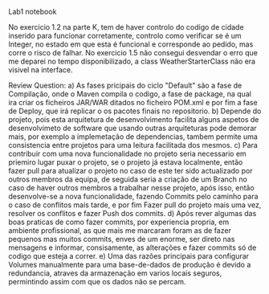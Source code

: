 Lab1 notebook

No exercicio 1.2 na parte K, tem de haver controlo do codigo de cidade inserido para funcionar corretamente, controlo como verificar se é um Integer, no estado em que esta é funcional e corresponde ao pedido, mas corre o risco de falhar.
No exercicio 1.5 não consegui desvendar o erro que me deparei no tempo disponibilizado, a class WeatherStarterClass não era visivel na interface.

Review Question:
    a) As fases pricipais do ciclo "Default" são a fase de Compilação, onde o Maven compila o codigo, a fase de package, na qual ira criar os ficheiros JAR/WAR ditados no ficheiro POM.xml e por fim a fase de Deploy, que irá replicar o os pacotes finais  no repositorio.
    b) Depende do projeto, pois esta arquitetura de desenvolvimento facilita alguns aspetos de desenvolvimeto de software que usando outras arquiteturas pode demorar mais, por exemplo a implemetação de dependencias, tambem permite uma consistencia entre projetos para uma leitura facilitada dos mesmos.
    c) Para contribuir com uma nova funcionalidade no projeto seria necessario em priemiro lugar puxar o projeto, se o projeto já estava localmente, então fazer pull para atualizar o projeto no caso de este ter sido actualizado por outros membros da equipa, de seguida seria a criação de um Branch no caso de haver outros membros a trabalhar nesse projeto,
        após isso, então desenvolve-se a nova funcionalidade, fazendo Commits pelo caminho para o caso de conflitos mais tarde, e por fim Fazer pull do projeto mais uma vez, resolver os conflitos e fazer Push dos commits.
    d) Após rever algumas das boas praticas de como fazer commits, por experiencia propria, em ambiente profissional, as que mais me marcaram foram as de fazer pequenos mas muitos commits, enves de um enorme, ser direto nas mensagens e informar, consisamente, as alterações e fazer commits só de codigo que esteja a correr.
    e) Uma das razões principais para configurar Volumes manualmente para uma base-de-dados de produção é devido a redundancia, atraves da armazenação em varios locais seguros, permintindo assim com que os dados não se percam.